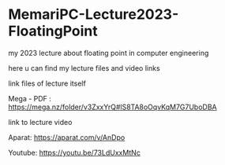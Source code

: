 # MemariPC-Lecture2023-FloatingPoint
my 2023 lecture about floating point in computer engineering

here u can find my lecture files and video links

link files of lecture itself

Mega - PDF : https://mega.nz/folder/v3ZxxYrQ#lS8TA8oOqvKqM7G7UboDBA


link to lecture video

Aparat: https://aparat.com/v/AnDpo

Youtube: https://youtu.be/73LdUxxMtNc

